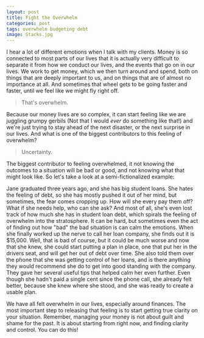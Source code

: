```yaml
--- 
layout: post
title: Fight the Overwhelm
categories: post
tags: overwhelm budgeting debt
image: Stacks.jpg
---
```


I hear a lot of different emotions when I talk with my clients. Money is so connected to most parts of our lives that it is actually very difficult to separate it from how we conduct our lives, and the events that go on in our lives. We work to get money, which we then turn around and spend, both on things that are deeply important to us, and on things that are of almost no importance at all. And sometimes that wheel gets to be going faster and faster, until we feel like we might fly right off.

> That's overwhelm. 

<!--more--> 

Because our money lives are so complex, it can start feeling like we are juggling grumpy gerbils (Not that I would *ever* do something like that!) and we're just trying to stay ahead of the next disaster, or the next surprise in our lives. And what is one of the biggest contributors to this feeling of overwhelm?

> Uncertainty.

The biggest contributor to feeling overwhelmed, it not knowing the outcomes to a situation will be bad or good, and not knowing what that might look like. So let's take a look at a semi-fictionalized example:

Jane graduated three years ago, and she has big student loans. She hates the feeling of debt, so she has mostly pushed it out of her mind, but sometimes, the fear comes cropping up. How will she every pay them off? What if she needs help, who can she ask? And most of all, she's even lost track of how much she has in student loan debt, which spirals the feeling of overwhelm into the stratosphere. It can be hard, but sometimes even the act of finding out how "bad" the bad situation is can calm the emotions. When she finally worked up the nerve to call her loan company, she finds out it is $15,000. Well, that is bad of course, but it could be much worse and now that she knew, she could start putting a plan in place, one that put her in the drivers seat, and will get her out of debt over time. She also told them over the phone that she was getting control of her loans, and is there anything they would recommend she do to get into good standing with the company. They gave her several useful tips that helped calm her even further. Even though she hadn't paid a single cent since the phone call, she already felt better, because she knew where she stood, and she was ready to create a usable plan.

We have all felt overwhelm in our lives, especially around finances. The most important step to releasing that feeling is to start getting true clarity on your situation. Remember, managing your money is not about guilt and shame for the past. It is about starting from right now, and finding clarity and control. You can do this!